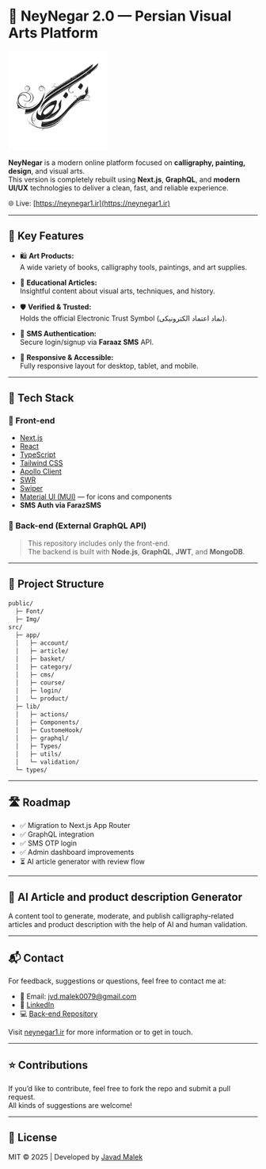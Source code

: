 # 🎨 NeyNegar 2.0 — Persian Visual Arts Platform

<img src="public/logo.png" alt="Neynegar Logo" width="200"/>

**NeyNegar** is a modern online platform focused on **calligraphy, painting, design**, and visual arts.  
This version is completely rebuilt using **Next.js**, **GraphQL**, and **modern UI/UX** technologies to deliver a clean, fast, and reliable experience.

🌐 Live: [https://neynegar1.ir](https://neynegar1.ir)

---

## 🌟 Key Features

- 🛍️ **Art Products:**  
  A wide variety of books, calligraphy tools, paintings, and art supplies.

- 🧠 **Educational Articles:**  
  Insightful content about visual arts, techniques, and history.

- 🛡️ **Verified & Trusted:**  
  Holds the official Electronic Trust Symbol (نماد اعتماد الکترونیکی).

- 🔐 **SMS Authentication:**  
  Secure login/signup via **Faraaz SMS** API.

- 📱 **Responsive & Accessible:**  
  Fully responsive layout for desktop, tablet, and mobile.

---

## 🧰 Tech Stack

### 🎯 Front-end

- [Next.js](https://nextjs.org/)
- [React](https://reactjs.org/)
- [TypeScript](https://www.typescriptlang.org/)
- [Tailwind CSS](https://tailwindcss.com/)
- [Apollo Client](https://www.apollographql.com/docs/react/)
- [SWR](https://swr.vercel.app/)
- [Swiper](https://swiperjs.com/)
- [Material UI (MUI)](https://mui.com/) — for icons and components
- **SMS Auth via FarazSMS**
  
### 🔗 Back-end (External GraphQL API)

> This repository includes only the front-end.  
> The backend is built with **Node.js**, **GraphQL**, **JWT**, and **MongoDB**.

---

## 🧾 Project Structure

```
public/
  ├─ Font/
  ├─ Img/
src/
  ├─ app/
  │   ├─ account/
  │   ├─ article/
  │   ├─ basket/
  │   ├─ category/
  │   ├─ cms/
  │   ├─ course/
  │   ├─ login/
  │   └─ product/
  ├─ lib/
  │   ├─ actions/
  │   ├─ Components/
  │   ├─ CustomeHook/
  │   ├─ graphql/
  │   ├─ Types/
  │   ├─ utils/
  │   └─ validation/
  └─ types/
```


---

## 🛣️ Roadmap

- ✅ Migration to Next.js App Router  
- ✅ GraphQL integration  
- ✅ SMS OTP login  
- ✅ Admin dashboard improvements  
- ⏳ AI article generator with review flow  

---

## 🤖 AI Article and product description Generator 

A content tool to generate, moderate, and publish calligraphy-related articles and product description with the help of AI and human validation.

---

## 📬 Contact

For feedback, suggestions or questions, feel free to contact me at:

- 📧 Email: [jvd.malek0079@gmail.com](mailto:jvd.malek0079@gmail.com)
- 🔗 [LinkedIn](https://www.linkedin.com/in/javad-malekian)  
- 💻 [Back-end Repository](https://github.com/jvd-malek/neynegar-graphql-version)
  
Visit [neynegar1.ir](https://neynegar1.ir) for more information or to get in touch.

---

## ⭐ Contributions

If you’d like to contribute, feel free to fork the repo and submit a pull request.  
All kinds of suggestions are welcome!

---

## 📄 License

MIT © 2025 | Developed by [Javad Malek](mailto:jvd.malek0079@gmail.com)
